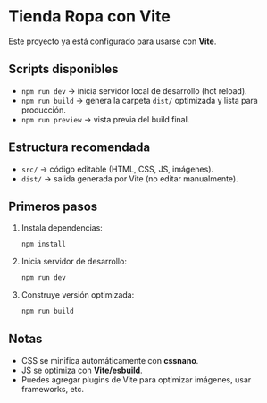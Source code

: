 # Tienda Ropa con Vite

Este proyecto ya está configurado para usarse con **Vite**.

## Scripts disponibles

- `npm run dev` → inicia servidor local de desarrollo (hot reload).
- `npm run build` → genera la carpeta `dist/` optimizada y lista para producción.
- `npm run preview` → vista previa del build final.

## Estructura recomendada
- `src/` → código editable (HTML, CSS, JS, imágenes).
- `dist/` → salida generada por Vite (no editar manualmente).

## Primeros pasos
1. Instala dependencias:
   ```bash
   npm install
   ```
2. Inicia servidor de desarrollo:
   ```bash
   npm run dev
   ```
3. Construye versión optimizada:
   ```bash
   npm run build
   ```

## Notas
- CSS se minifica automáticamente con **cssnano**.
- JS se optimiza con **Vite/esbuild**.
- Puedes agregar plugins de Vite para optimizar imágenes, usar frameworks, etc.
